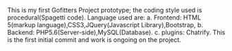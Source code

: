 This is my first Gofitters Project prototype;
the coding style used is procedural(Spagetti code).
Language used are:
a. Frontend: HTML 5(markup language),CSS3,JQuery(Javascript Library),Bootstrap,
b. Backend: PHP5.6(Server-side),MySQL(Database).
c. plugins: Chatrify.
This is the first initial commit and work is ongoing on the project.